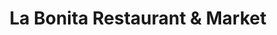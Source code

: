 ---
title: "La Bonita Restaurant & Market"
url: /bloomington/la-bonita-restaurant-und-market/
shop: Supermarkt
---